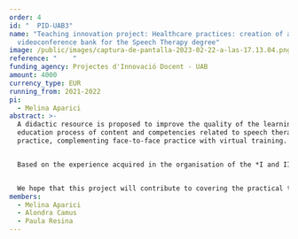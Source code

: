 ```yaml
---
order: 4
id: "  PID-UAB3"
name: "Teaching innovation project: Healthcare practices: creation of an online
  videoconference bank for the Speech Therapy degree"
image: /public/images/captura-de-pantalla-2023-02-22-a-las-17.13.04.png
reference: "    "
funding_agency: Projectes d'Innovació Docent - UAB
amount: 4000
currency_type: EUR
running_from: 2021-2022
pi:
  - Melina Aparici
abstract: >-
  A didactic resource is proposed to improve the quality of the learning and
  education process of content and competencies related to speech therapy
  practice, complementing face-to-face practice with virtual training. 


  Based on the experience acquired in the organisation of the *I and II Inter-University Online Conference on Speech Therapy Practice*, a related action is proposed, but sustainable in the medium and long term, which consists of the design and creation of a bank of videoconferences oriented towards practical healthcare training. The construction of this bank will be based on the information on areas of interest, self-perception of competences not named and formats considered practical, obtained from the students in these previous actions. 


  We hope that this project will contribute to covering the practical training needs of Speech Therapy students, a health qualification that requires a high level of practical training, providing them with a resource to (a) be able to face a critical mass of cases and practice their analysis according to diagnostic objectives, (b) have access to the explanation and application of techniques and intervention strategies that are little known or difficult to master, and (c) practice clinical reasoning on cases that are difficult to access, without the need for teachers and centers to intervene in a face-to-face manner.
members:
  - Melina Aparici
  - Alondra Camus
  - Paula Resina
---
```

